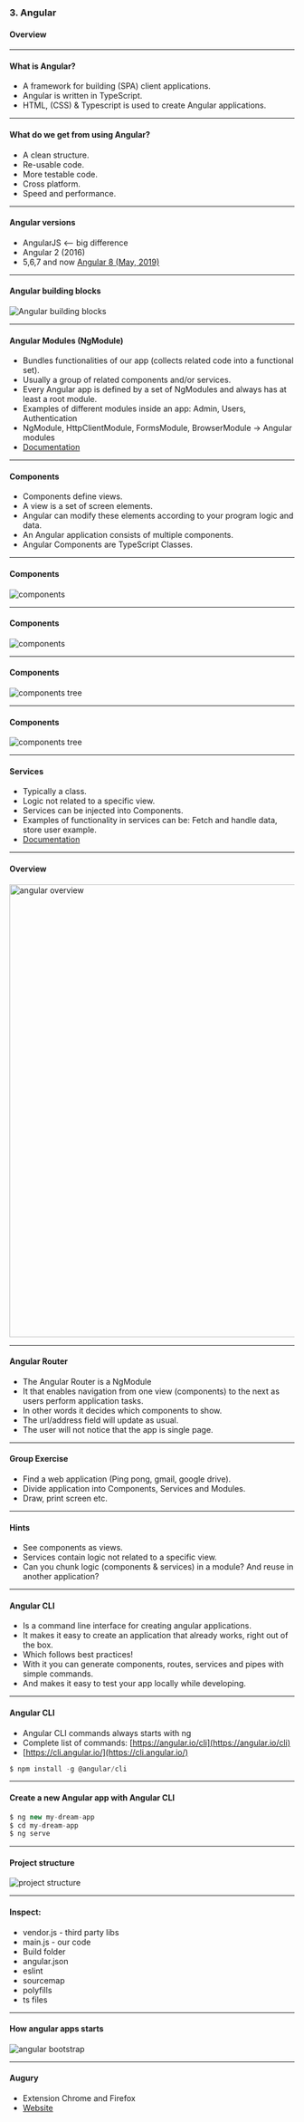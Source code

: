 ### 3. Angular</h3>
#### Overview</h5>


---


#### What is Angular?

* A framework for building (SPA) client applications.
* Angular is written in TypeScript.
* HTML, (CSS) & Typescript is used to create Angular applications.

---


#### What do we get from using Angular?

* A clean structure.
* Re-usable code.
* More testable code.
* Cross platform.
* Speed and performance.


---

#### Angular versions

* AngularJS <— big difference
* Angular 2 (2016)
* 5,6,7 and now <a href="https://angular.io/" target="_blank">Angular 8 (May, 2019)</a>


---


#### Angular building blocks
<img src="new/new-structure/media/angular-images/angular-3/blocks.png" alt="Angular building blocks">


---

#### Angular Modules (NgModule)

* Bundles functionalities of our app (collects related code into a functional set).
* Usually a group of related components and/or services.
* Every Angular app is defined by a set of NgModules and always has at least a root module.
* Examples of different modules inside an app: Admin, Users, Authentication
* NgModule, HttpClientModule, FormsModule, BrowserModule -> Angular modules
* <a href="https://angular.io/guide/architecture-modules" target="_blank">Documentation</a>


---

#### Components

* Components define views. 
* A view is a set of screen elements.
* Angular can modify these elements according to your program logic and data.
* An Angular application consists of multiple components.
* Angular Components are TypeScript Classes.


---

#### Components
<img src="/new-structure/media/angular-images/angular-3/components.png" alt="components">


---

#### Components
<img src="/new-structure/media/angular-images/angular-3/components2.png" alt="components">


---

#### Components
<img src="/new-structure/media/angular-images/angular-3/component3.png" alt="components tree">


---

#### Components
<img src="/new-structure/media/angular-images/angular-3/componentTree.png" alt="components tree">


---


#### Services

* Typically a class.
* Logic not related to a specific view.
* Services can be injected into Components.
* Examples of functionality in services can be: Fetch and handle data, store user example.
* <a href="https://angular.io/guide/architecture-services" target="_blank">Documentation</a>


---

#### Overview
<img style="width: 800px" src="/new-structure/media/angular-images/angular-3/angularoverview.png" alt="angular overview">


---

#### Angular Router

* The Angular Router is a NgModule
* It that enables navigation from one view (components) to the next as users perform application tasks.
* In other words it decides which components to show.
* The url/address field will update as usual.
* The user will not notice that the app is single page.

---

#### Group Exercise

* Find a web application (Ping pong, gmail, google drive).
* Divide application into Components, Services and Modules.
* Draw, print screen etc.


---


#### Hints

* See components as views.
* Services contain logic not related to a specific view.
* Can you chunk logic (components & services) in a module? And reuse in another application?


---

#### Angular CLI

* Is a command line interface for creating angular applications.
* It makes it easy to create an application that already works, right out of the box.
* Which follows best practices!
* With it you can generate components, routes, services and pipes with simple commands.
* And makes it easy to test your app locally while developing.

---

####  Angular CLI

* Angular CLI commands always starts with ng 
* Complete list of commands: [https://angular.io/cli](https://angular.io/cli)
* [https://cli.angular.io/](https://cli.angular.io/)
				
```javascript
$ npm install -g @angular/cli
```


---
				
#### Create a new Angular app with Angular CLI

```javascript
$ ng new my-dream-app
$ cd my-dream-app
$ ng serve
```

---

#### Project structure
<img  src="/new-structure/media/angular-images/angular-3/proj.png" alt="project structure">


---

#### Inspect:

* vendor.js - third party libs
* main.js - our code
* Build folder
* angular.json
* eslint
* sourcemap
* polyfills
* ts files

---

#### How angular apps starts
<img src="/new-structure/media/angular-images/angular-3/angularstart.png" alt="angular bootstrap">


---

#### Augury

* Extension Chrome and Firefox
* <a href="https://augury.rangle.io/" target="_blank">Website</a>